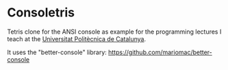 Consoletris
===========

Tetris clone for the ANSI console as example for the programming lectures I teach
at the [Universitat Politècnica de Catalunya](http://www.upc.edu).

It uses the "better-console" library: https://github.com/mariomac/better-console


